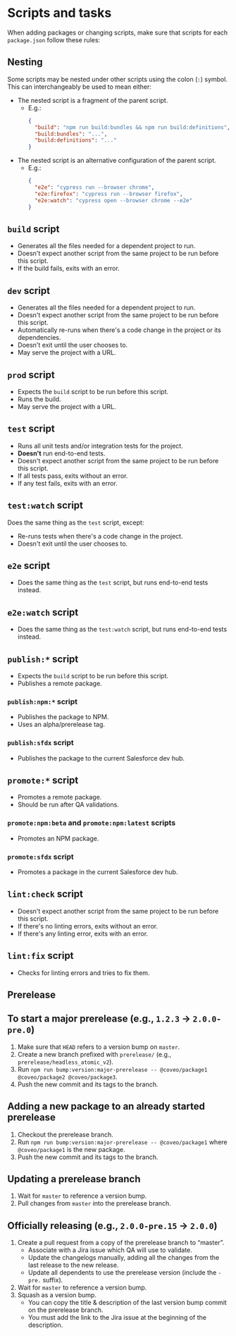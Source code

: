 # Scripts and tasks

When adding packages or changing scripts, make sure that scripts for each `package.json` follow these rules:

## Nesting

Some scripts may be nested under other scripts using the colon (`:`) symbol. This can interchangeably be used to mean either:

- The nested script is a fragment of the parent script.
  - E.g.:
    ```json
    {
      "build": "npm run build:bundles && npm run build:definitions",
      "build:bundles": "...",
      "build:definitions": "..."
    }
    ```
- The nested script is an alternative configuration of the parent script.
  - E.g.:
    ```json
    {
      "e2e": "cypress run --browser chrome",
      "e2e:firefox": "cypress run --browser firefox",
      "e2e:watch": "cypress open --browser chrome --e2e"
    }
    ```

## `build` script

- Generates all the files needed for a dependent project to run.
- Doesn't expect another script from the same project to be run before this script.
- If the build fails, exits with an error.

## `dev` script

- Generates all the files needed for a dependent project to run.
- Doesn't expect another script from the same project to be run before this script.
- Automatically re-runs when there's a code change in the project or its dependencies.
- Doesn't exit until the user chooses to.
- May serve the project with a URL.

## `prod` script

- Expects the `build` script to be run before this script.
- Runs the build.
- May serve the project with a URL.

## `test` script

- Runs all unit tests and/or integration tests for the project.
- **Doesn't** run end-to-end tests.
- Doesn't expect another script from the same project to be run before this script.
- If all tests pass, exits without an error.
- If any test fails, exits with an error.

## `test:watch` script

Does the same thing as the `test` script, except:

- Re-runs tests when there's a code change in the project.
- Doesn't exit until the user chooses to.

## `e2e` script

- Does the same thing as the `test` script, but runs end-to-end tests instead.

## `e2e:watch` script

- Does the same thing as the `test:watch` script, but runs end-to-end tests instead.

## `publish:*` script

- Expects the `build` script to be run before this script.
- Publishes a remote package.

### `publish:npm:*` script

- Publishes the package to NPM.
- Uses an alpha/prerelease tag.

### `publish:sfdx` script

- Publishes the package to the current Salesforce dev hub.

## `promote:*` script

- Promotes a remote package.
- Should be run after QA validations.

### `promote:npm:beta` and `promote:npm:latest` scripts

- Promotes an NPM package.

### `promote:sfdx` script

- Promotes a package in the current Salesforce dev hub.

## `lint:check` script

- Doesn't expect another script from the same project to be run before this script.
- If there's no linting errors, exits without an error.
- If there's any linting error, exits with an error.

## `lint:fix` script

- Checks for linting errors and tries to fix them.

## Prerelease

## To start a major prerelease (e.g., `1.2.3` → `2.0.0-pre.0`)

1. Make sure that `HEAD` refers to a version bump on `master`.
2. Create a new branch prefixed with `prerelease/` (e.g., `prerelease/headless_atomic_v2`).
3. Run `npm run bump:version:major-prerelease -- @coveo/package1 @coveo/package2 @coveo/package3`.
4. Push the new commit and its tags to the branch.

## Adding a new package to an already started prerelease

1. Checkout the prerelease branch.
2. Run `npm run bump:version:major-prerelease -- @coveo/package1` where `@coveo/package1` is the new package.
3. Push the new commit and its tags to the branch.

## Updating a prerelease branch

1. Wait for `master` to reference a version bump.
2. Pull changes from `master` into the prerelease branch.

## Officially releasing (e.g., `2.0.0-pre.15` → `2.0.0`)

1. Create a pull request from a copy of the prerelease branch to “master”.
   - Associate with a Jira issue which QA will use to validate.
   - Update the changelogs manually, adding all the changes from the last release to the new release.
   - Update all dependents to use the prerelease version (include the `-pre.` suffix).
2. Wait for `master` to reference a version bump.
3. Squash as a version bump.
   - You can copy the title & description of the last version bump commit on the prerelease branch.
   - You must add the link to the Jira issue at the beginning of the description.
